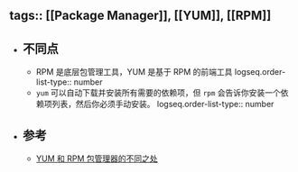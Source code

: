 tags:: [[Package Manager]], [[YUM]], [[RPM]]
---

- ## 不同点
	- RPM 是底层包管理工具，YUM 是基于 RPM 的前端工具
	  logseq.order-list-type:: number
	- `yum` 可以自动下载并安装所有需要的依赖项，但 `rpm` 会告诉你安装一个依赖项列表，然后你必须手动安装。
	  logseq.order-list-type:: number
- ## 参考
	- [YUM 和 RPM 包管理器的不同之处](https://linux.cn/article-12170-1.html)